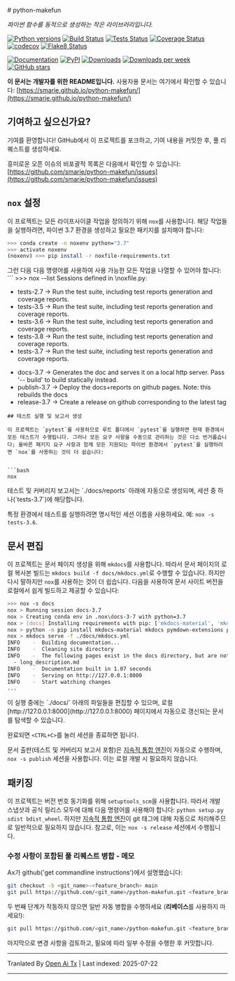 <translate-content># python-makefun

*파이썬 함수를 동적으로 생성하는 작은 라이브러리입니다.*

[![Python versions](https://img.shields.io/pypi/pyversions/makefun.svg)](https://pypi.python.org/pypi/makefun/) [![Build Status](https://github.com/smarie/python-makefun/actions/workflows/base.yml/badge.svg)](https://github.com/smarie/python-makefun/actions/workflows/base.yml) [![Tests Status](https://smarie.github.io/python-makefun/reports/junit/junit-badge.svg?dummy=8484744)](https://smarie.github.io/python-makefun/reports/junit/report.html) [![Coverage Status](https://smarie.github.io/python-makefun/reports/coverage/coverage-badge.svg?dummy=8484744)](https://smarie.github.io/python-makefun/reports/coverage/index.html) [![codecov](https://codecov.io/gh/smarie/python-makefun/branch/main/graph/badge.svg)](https://codecov.io/gh/smarie/python-makefun) [![Flake8 Status](https://smarie.github.io/python-makefun/reports/flake8/flake8-badge.svg?dummy=8484744)](https://smarie.github.io/python-makefun/reports/flake8/index.html)

[![Documentation](https://img.shields.io/badge/doc-latest-blue.svg)](https://smarie.github.io/python-makefun/) [![PyPI](https://img.shields.io/pypi/v/makefun.svg)](https://pypi.python.org/pypi/makefun/) [![Downloads](https://pepy.tech/badge/makefun)](https://pepy.tech/project/makefun) [![Downloads per week](https://pepy.tech/badge/makefun/week)](https://pepy.tech/project/makefun) [![GitHub stars](https://img.shields.io/github/stars/smarie/python-makefun.svg)](https://github.com/smarie/python-makefun/stargazers)

**이 문서는 개발자를 위한 README입니다.** 사용자용 문서는 여기에서 확인할 수 있습니다: [https://smarie.github.io/python-makefun/](https://smarie.github.io/python-makefun/)

## 기여하고 싶으신가요?

기여를 환영합니다! GitHub에서 이 프로젝트를 포크하고, 기여 내용을 커밋한 후, 풀 리퀘스트를 생성하세요.

흥미로운 오픈 이슈의 비포괄적 목록은 다음에서 확인할 수 있습니다: [https://github.com/smarie/python-makefun/issues](https://github.com/smarie/python-makefun/issues)

## `nox` 설정

이 프로젝트는 모든 라이프사이클 작업을 정의하기 위해 `nox`를 사용합니다. 해당 작업들을 실행하려면, 파이썬 3.7 환경을 생성하고 필요한 패키지를 설치해야 합니다:
</translate-content>
```bash
>>> conda create -n noxenv python="3.7"
>>> activate noxenv
(noxenv) >>> pip install -r noxfile-requirements.txt
```
<translate-content>
그런 다음 다음 명령어를 사용하여 사용 가능한 모든 작업을 나열할 수 있어야 합니다:
</translate-content>
```
>>> nox --list
Sessions defined in <path>\noxfile.py:

* tests-2.7 -> Run the test suite, including test reports generation and coverage reports.
* tests-3.5 -> Run the test suite, including test reports generation and coverage reports.
* tests-3.6 -> Run the test suite, including test reports generation and coverage reports.
* tests-3.8 -> Run the test suite, including test reports generation and coverage reports.
* tests-3.7 -> Run the test suite, including test reports generation and coverage reports.
- docs-3.7 -> Generates the doc and serves it on a local http server. Pass '-- build' to build statically instead.
- publish-3.7 -> Deploy the docs+reports on github pages. Note: this rebuilds the docs
- release-3.7 -> Create a release on github corresponding to the latest tag
```
## 테스트 실행 및 보고서 생성

이 프로젝트는 `pytest`를 사용하므로 루트 폴더에서 `pytest`를 실행하면 현재 환경에서 모든 테스트가 수행됩니다. 그러나 모든 요구 사항을 수동으로 관리하는 것은 다소 번거롭습니다; 올바른 패키지 요구 사항과 함께 모든 지원되는 파이썬 환경에서 `pytest`를 실행하려면 `nox`를 사용하는 것이 더 쉽습니다:


```bash
nox
```
<translate-content>
테스트 및 커버리지 보고서는 `./docs/reports` 아래에 자동으로 생성되며, 세션 중 하나(`tests-3.7`)에 해당합니다. 

특정 환경에서 테스트를 실행하려면 명시적인 세션 이름을 사용하세요. 예: `nox -s tests-3.6`.


## 문서 편집

이 프로젝트는 문서 페이지 생성을 위해 `mkdocs`를 사용합니다. 따라서 문서 페이지의 로컬 복사본 빌드는 `mkdocs build -f docs/mkdocs.yml`로 수행할 수 있습니다. 하지만 다시 말하지만 `nox`를 사용하는 것이 더 쉽습니다. 다음을 사용하여 문서 사이트 버전을 로컬에서 쉽게 빌드하고 제공할 수 있습니다:
</translate-content>
```bash
>>> nox -s docs
nox > Running session docs-3.7
nox > Creating conda env in .nox\docs-3-7 with python=3.7
nox > [docs] Installing requirements with pip: ['mkdocs-material', 'mkdocs', 'pymdown-extensions', 'pygments']
nox > python -m pip install mkdocs-material mkdocs pymdown-extensions pygments
nox > mkdocs serve -f ./docs/mkdocs.yml
INFO    -  Building documentation...
INFO    -  Cleaning site directory
INFO    -  The following pages exist in the docs directory, but are not included in the "nav" configuration:
  - long_description.md
INFO    -  Documentation built in 1.07 seconds
INFO    -  Serving on http://127.0.0.1:8000
INFO    -  Start watching changes
...
```
<translate-content>
이 실행 중에는 `./docs/` 아래의 파일들을 편집할 수 있으며, 로컬 [http://127.0.0.1:8000](http://127.0.0.1:8000) 페이지에서 자동으로 갱신되는 문서를 탐색할 수 있습니다.

완료되면 `<CTRL+C>`를 눌러 세션을 종료하면 됩니다.

문서 출판(테스트 및 커버리지 보고서 포함)은 [지속적 통합 엔진](https://github.com/smarie/python-makefun/actions)이 자동으로 수행하며, `nox -s publish` 세션을 사용합니다. 이는 로컬 개발 시 필요하지 않습니다.

## 패키징

이 프로젝트는 버전 번호 동기화를 위해 `setuptools_scm`을 사용합니다. 따라서 개발 스냅샷과 공식 릴리스 모두에 대해 다음 명령어를 사용해야 합니다: `python setup.py sdist bdist_wheel`. 하지만 [지속적 통합 엔진](https://github.com/smarie/python-makefun/actions)이 git 태그에 대해 자동으로 처리해주므로 일반적으로 필요하지 않습니다. 참고로, 이는 `nox -s release` 세션에서 수행됩니다.

### 수정 사항이 포함된 풀 리퀘스트 병합 - 메모

Ax가 github('get commandline instructions')에서 설명했습니다:
</translate-content>
```bash
git checkout -b <git_name>-<feature_branch> main
git pull https://github.com/<git_name>/python-makefun.git <feature_branch> --no-commit --ff-only
```
두 번째 단계가 작동하지 않으면 일반 자동 병합을 수행하세요 (**리베이스**를 사용하지 마세요!):


```bash
git pull https://github.com/<git_name>/python-makefun.git <feature_branch> --no-commit
```
마지막으로 변경 사항을 검토하고, 필요에 따라 일부 수정을 수행한 후 커밋합니다.



---

Tranlated By [Open Ai Tx](https://github.com/OpenAiTx/OpenAiTx) | Last indexed: 2025-07-22

---